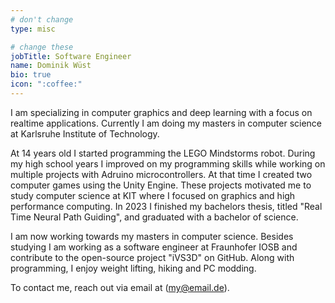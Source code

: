 ```yaml
---
# don't change
type: misc

# change these
jobTitle: Software Engineer
name: Dominik Wüst
bio: true
icon: ":coffee:"
---
```


I am specializing in computer graphics and deep learning with a focus on realtime applications. Currently I am doing my masters in computer science at Karlsruhe Institute of Technology.

At 14 years old I started programming the LEGO Mindstorms robot. During my high school years I improved on my programming skills while working on multiple projects with Adruino microcontrollers. At that time I created two computer games using the Unity Engine. These projects motivated me to study computer science at KIT where I focused on graphics and high performance computing. In 2023 I finished my bachelors thesis, titled "Real Time Neural Path Guiding", and graduated with a bachelor of science.

I am now working towards my masters in computer science. Besides studying I am working as a software engineer at Fraunhofer IOSB and contribute to the open-source project "iVS3D" on GitHub. Along with programming, I enjoy weight lifting, hiking and PC modding.

To contact me, reach out via email at (my@email.de).
